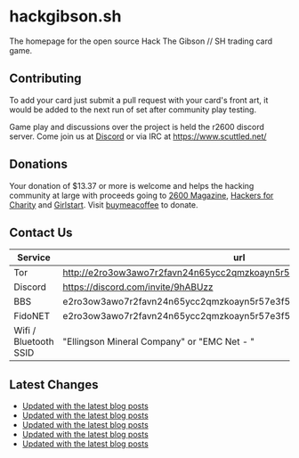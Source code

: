 # hackgibson.sh
The homepage for the open source Hack The Gibson // SH trading card game.


## Contributing

To add your card just submit a pull request with your card's front art, it would be added to the next run of set after community play testing.

Game play and discussions over the project is held the r2600 discord server. Come join us at [Discord](https://discord.com/invite/9hABUzz) or via IRC at https://www.scuttled.net/


## Donations

Your donation of $13.37 or more is welcome and helps the hacking community at large with proceeds going to [2600 Magazine](https://2600.com/), [Hackers for Charity](https://hackersforcharity.org) and [Girlstart](https://girlstart.org).  Visit [buymeacoffee](https://www.buymeacoffee.com/hackgibson.sh) to donate.


## Contact Us

Service | url
-|-
Tor | http://e2ro3ow3awo7r2favn24n65ycc2qmzkoayn5r57e3f56nvjwdcgg32ad.onion
Discord | https://discord.com/invite/9hABUzz
BBS | e2ro3ow3awo7r2favn24n65ycc2qmzkoayn5r57e3f56nvjwdcgg32ad.onion:23
FidoNET | e2ro3ow3awo7r2favn24n65ycc2qmzkoayn5r57e3f56nvjwdcgg32ad.onion:24554
Wifi / Bluetooth SSID | "Ellingson Mineral Company" or "EMC Net - <fidonet address>"

## Latest Changes
<!-- BLOG-POST-LIST:START -->
- [Updated with the latest blog posts](https://github.com/DFW2600/hackgibson.sh/commit/1aa306938c0e09a8d016823a30f632da3d332c87)
- [Updated with the latest blog posts](https://github.com/DFW2600/hackgibson.sh/commit/93b133f113f051dc2ba5c61f6f07fcf3ee0f3052)
- [Updated with the latest blog posts](https://github.com/DFW2600/hackgibson.sh/commit/41151182c816cd25d6a3ea672bc2d5f67df43f88)
- [Updated with the latest blog posts](https://github.com/DFW2600/hackgibson.sh/commit/60700b1ba1fe93947c4ef30c83b3d0cce501b1f6)
- [Updated with the latest blog posts](https://github.com/DFW2600/hackgibson.sh/commit/eb7447e019ceeb3c9a46dd68850aa0631b3f5552)
<!-- BLOG-POST-LIST:END -->
